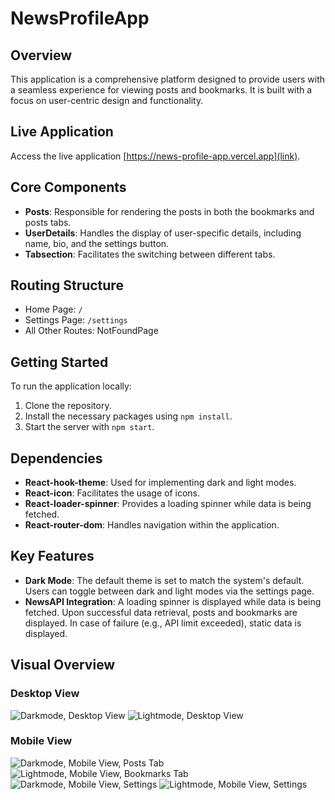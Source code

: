 # NewsProfileApp

## Overview

This application is a comprehensive platform designed to provide users with a seamless experience for viewing posts and bookmarks. It is built with a focus on user-centric design and functionality.

## Live Application

Access the live application [https://news-profile-app.vercel.app](link).

## Core Components

- **Posts**: Responsible for rendering the posts in both the bookmarks and posts tabs.
- **UserDetails**: Handles the display of user-specific details, including name, bio, and the settings button.
- **Tabsection**: Facilitates the switching between different tabs.

## Routing Structure

- Home Page: `/`
- Settings Page: `/settings`
- All Other Routes: NotFoundPage

## Getting Started

To run the application locally:

1. Clone the repository.
2. Install the necessary packages using `npm install`.
3. Start the server with `npm start`.

## Dependencies

- **React-hook-theme**: Used for implementing dark and light modes.
- **React-icon**: Facilitates the usage of icons.
- **React-loader-spinner**: Provides a loading spinner while data is being fetched.
- **React-router-dom**: Handles navigation within the application.

## Key Features

- **Dark Mode**: The default theme is set to match the system's default. Users can toggle between dark and light modes via the settings page.
- **NewsAPI Integration**: A loading spinner is displayed while data is being fetched. Upon successful data retrieval, posts and bookmarks are displayed. In case of failure (e.g., API limit exceeded), static data is displayed.

## Visual Overview

### Desktop View

![Darkmode, Desktop View](./screenshots/bookmark-dark-dk.png)
![Lightmode, Desktop View](./screenshots/post-light-dt.png)

### Mobile View

![Darkmode, Mobile View, Posts Tab](./screenshots/post-dark-mb.png)
![Lightmode, Mobile View, Bookmarks Tab](./screenshots/bookmard-light-mb.png)
![Darkmode, Mobile View, Settings](./screenshots/setting-dark.png)
![Lightmode, Mobile View, Settings](./screenshots/setting-light.png)
